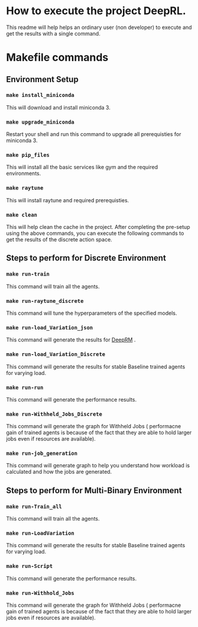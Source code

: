 # How to execute the project DeepRL.

This readme will help helps an ordinary user (non developer) to execute and get the results with a single command.

# Makefile commands

## Environment Setup 

### `make install_miniconda`

This will download and install miniconda 3.

### `make upgrade_miniconda`

Restart your shell and run this command to upgrade all prerequisties for miniconda 3.

### `make pip_files`

This will install all the basic services like gym and the required environments.

### `make raytune`

This will install raytune and required prerequisties.

### `make clean`

This will help clean the cache in the project.
After completing the pre-setup using the above commands, you can execute the following commands to get the results of the discrete action space.


## Steps to perform for Discrete Environment
### `make run-train`

This command will train all the agents.

### `make run-raytune_discrete`

This command will tune the hyperparameters of the specified models.

### `make run-load_Variation_json`

This command will generate the results for [DeepRM](https://people.csail.mit.edu/alizadeh/papers/deeprm-hotnets16.pdf) .

### `make run-load_Variation_Discrete`

This command will generate the results for stable Baseline trained agents for varying load.

### `make run-run`

This command will generate the performance results.

### `make run-Withheld_Jobs_Discrete`

This command will generate the graph for Withheld Jobs ( performacne gain of trained agents is because of the fact that they are able to hold larger jobs even if resources are available).

### `make run-job_generation`

This command will generate graph to help you understand how workload is calculated and how the jobs are generated.


## Steps to perform for Multi-Binary Environment
### `make run-Train_all`

This command will train all the agents.

### `make run-LoadVariation`

This command will generate the results for stable Baseline trained agents for varying load.

### `make run-Script`

This command will generate the performance results.

### `make run-Withhold_Jobs`

This command will generate the graph for Withheld Jobs ( performacne gain of trained agents is because of the fact that they are able to hold larger jobs even if resources are available).